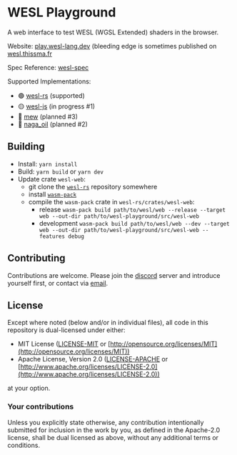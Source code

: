 # WESL Playground

A web interface to test WESL (WGSL Extended) shaders in the browser.

Website: [play.wesl-lang.dev](https://play.wesl-lang.dev) (bleeding edge is sometimes published on [wesl.thissma.fr](https://wesl.thissma.fr)

Spec Reference: [wesl-spec](https://github.com/wgsl-tooling-wg/wesl-spec)

Supported Implementations:

- 🟢 [wesl-rs][wesl-rs] (supported)
- 🟡 [wesl-js][wesl-js] (in progress #1)
- 🔴 [mew][mew] (planned #3)
- 🔴 [naga_oil][naga_oil] (planned #2)

## Building

- Install: `yarn install`
- Build: `yarn build` or `yarn dev`
- Update crate `wesl-web`:
  - git clone the [`wesl-rs`][wesl-rs] repository somewhere
  - install [`wasm-pack`][wasm-pack]
  - compile the `wasm-pack` crate in `wesl-rs/crates/wesl-web`:
    - release `wasm-pack build path/to/wesl/web --release --target web --out-dir path/to/wesl-playground/src/wesl-web`
    - development `wasm-pack build path/to/wesl/web --dev --target web --out-dir path/to/wesl-playground/src/wesl-web --features debug`

## Contributing

Contributions are welcome. Please join the [discord](https://discord.gg/Ng5FWmHuSv) server and introduce yourself first, or contact via [email](mailto:mathis.brossier@gmail.com).

## License

Except where noted (below and/or in individual files), all code in this repository is dual-licensed under either:

- MIT License ([LICENSE-MIT](LICENSE-MIT) or [http://opensource.org/licenses/MIT](http://opensource.org/licenses/MIT))
- Apache License, Version 2.0 ([LICENSE-APACHE](LICENSE-APACHE) or [http://www.apache.org/licenses/LICENSE-2.0](http://www.apache.org/licenses/LICENSE-2.0))

at your option.

### Your contributions

Unless you explicitly state otherwise,
any contribution intentionally submitted for inclusion in the work by you,
as defined in the Apache-2.0 license,
shall be dual licensed as above,
without any additional terms or conditions.

[wesl-rs]: https://github.com/wgsl-tooling-wg/wesl-rs
[wesl-js]: https://github.com/wgsl-tooling-wg/wesl-js
[mew]: https://github.com/ncthbrt/mew
[naga_oil]: https://github.com/bevyengine/naga_oil
[wasm-pack]: https://rustwasm.github.io/wasm-pack/
